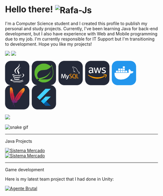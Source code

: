 # Hello there! <img align="center" alt="Rafa-Js" height="50" width="50" src="https://c.tenor.com/6tAKDRH_qAwAAAAC/tenor.gif">

<p>I'm a Computer Science student and I created this profile to publish my personal and study projects. Currently, I've been learning Java for back-end development, but I also have experience with Web and Mobile programming due to my job. I'm currently responsible for IT Support but I'm transitioning to development. Hope you like my projects!</p>

![](http://github-profile-summary-cards.vercel.app/api/cards/stats?username=venicode&theme=dracula)
![](http://github-profile-summary-cards.vercel.app/api/cards/repos-per-language?username=venicode&theme=dracula)
<div style="display: inline_block">
  <img align="center" height="80" width="80" src="https://github.com/tandpfun/skill-icons/blob/main/icons/Java-Dark.svg">&nbsp
  <img align="center" height="80" width="80" src="https://github.com/tandpfun/skill-icons/blob/main/icons/Spring-Dark.svg">&nbsp
   <img align="center" height="80" width="80" src="https://github.com/tandpfun/skill-icons/blob/main/icons/MySQL-Dark.svg">&nbsp
  <img align="center" height="80" width="80" src="https://github.com/tandpfun/skill-icons/blob/main/icons/AWS-Dark.svg">&nbsp
  <img align="center" height="80" width="80" src="https://github.com/tandpfun/skill-icons/blob/main/icons/Docker.svg">&nbsp   
  <img align="center" height="80" width="80" src="https://github.com/tandpfun/skill-icons/blob/main/icons/Maven-Dark.svg">&nbsp  
  <img align="center" height="80" width="80" src="https://github.com/tandpfun/skill-icons/blob/main/icons/Flutter-Dark.svg">&nbsp   
</div>
<br>
 <a href="https://www.linkedin.com/in/venint/" target="_blank"><img src="https://img.shields.io/badge/-LinkedIn-%230077B5?style=for-the-badge&logo=linkedin&logoColor=white" target="_blank"></a><br>
 
![snake gif](https://github.com/Venicode/venicode/blob/output/github-contribution-grid-snake.svg)
<hr>
<p> Java Projects </p>
<a href="https://github.com/Venicode/venimarket-api">
<img src="https://img.shields.io/badge/Java-Venimakert API-green?style=for-the-badge&logo=java" alt="Sistema Mercado">
</a>
<br>
<a href="https://github.com/Venicode/sistema-mercado">
  <img src="https://img.shields.io/badge/Java-Venimarket-red?style=for-the-badge&logo=java" alt="Sistema Mercado">
</a>
 <hr>
 <p>Game development</p>
<p>Here is my latest team project that I had done in Unity:</p>
<a href="https://github.com/Venicode/agente-brutal.git">
  <img src="https://img.shields.io/badge/Unity-Agente Brutal-orange?style=for-the-badge&logo=java" alt="Agente Brutal">
</a>
